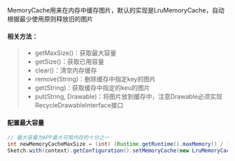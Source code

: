 MemoryCache用来在内存中缓存图片，默认的实现是LruMemoryCache，自动根据最少使用原则释放旧的图片

#### 相关方法：
>* getMaxSize()：获取最大容量
>* getSize()：获取已用容量
>* clear()：清空内存缓存
>* remove(String)：删除缓存中指定key的图片
>* get(String)：获取缓存中指定的keu的图片
>* put(String, Drawable)：将图片放到缓存中，注意Drawable必须实现RecycleDrawableInterface接口

#### 配置最大容量
```java
// 最大容量为APP最大可用内存的十分之一
int newMemoryCacheMaxSize = (int) (Runtime.getRuntime().maxMemory() / 10);
Sketch.with(context).getConfiguration().setMemoryCache(new LruMemoryCache(newMemoryCacheMaxSize));
```
